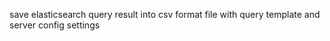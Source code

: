 save elasticsearch query result into csv format file with query template and server config settings
